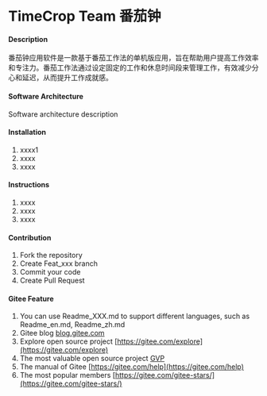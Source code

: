 # TimeCrop Team 番茄钟

#### Description
番茄钟应用软件是一款基于番茄工作法的单机版应用，旨在帮助用户提高工作效率和专注力。番茄工作法通过设定固定的工作和休息时间段来管理工作，有效减少分心和延迟，从而提升工作成就感。

#### Software Architecture
Software architecture description

#### Installation

1.  xxxx1
2.  xxxx
3.  xxxx

#### Instructions

1.  xxxx
2.  xxxx
3.  xxxx

#### Contribution

1.  Fork the repository
2.  Create Feat_xxx branch
3.  Commit your code
4.  Create Pull Request


#### Gitee Feature

1.  You can use Readme\_XXX.md to support different languages, such as Readme\_en.md, Readme\_zh.md
2.  Gitee blog [blog.gitee.com](https://blog.gitee.com)
3.  Explore open source project [https://gitee.com/explore](https://gitee.com/explore)
4.  The most valuable open source project [GVP](https://gitee.com/gvp)
5.  The manual of Gitee [https://gitee.com/help](https://gitee.com/help)
6.  The most popular members  [https://gitee.com/gitee-stars/](https://gitee.com/gitee-stars/)
